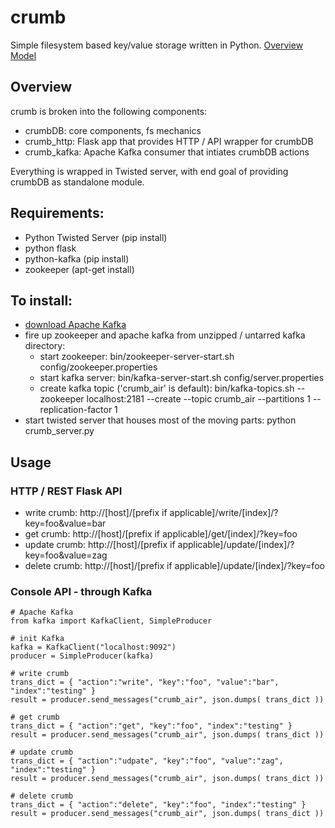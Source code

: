 # crumb
Simple filesystem based key/value storage written in Python.
<a target="_blank" href="https://docs.google.com/drawings/d/13fF6OExvrzg-zclSGoFmAMkko-N6azliPfHQrX6yM2I/edit?usp=sharing">Overview Model</a>


## Overview
crumb is broken into the following components:
* crumbDB: core components, fs mechanics
* crumb_http:  Flask app that provides HTTP / API wrapper for crumbDB
* crumb_kafka:  Apache Kafka consumer that intiates crumbDB actions

Everything is wrapped in Twisted server, with end goal of providing crumbDB as standalone module.


## Requirements:
* Python Twisted Server (pip install)
* python flask
* python-kafka (pip install)
* zookeeper (apt-get install)


## To install:
* <a href="http://kafka.apache.org/downloads.html">download Apache Kafka</a>
* fire up zookeeper and apache kafka from unzipped / untarred kafka directory:
  * start zookeeper: bin/zookeeper-server-start.sh config/zookeeper.properties
  * start kafka server: bin/kafka-server-start.sh config/server.properties
  * create kafka topic ('crumb_air' is default): bin/kafka-topics.sh --zookeeper localhost:2181 --create --topic crumb_air --partitions 1 --replication-factor 1
* start twisted server that houses most of the moving parts: python crumb_server.py


## Usage

### HTTP / REST Flask API 
* write crumb: http://[host]/[prefix if applicable]/write/[index]/?key=foo&value=bar
* get crumb: http://[host]/[prefix if applicable]/get/[index]/?key=foo
* update crumb: http://[host]/[prefix if applicable]/update/[index]/?key=foo&value=zag
* delete crumb: http://[host]/[prefix if applicable]/update/[index]/?key=foo

### Console API - through Kafka

```
# Apache Kafka
from kafka import KafkaClient, SimpleProducer

# init Kafka
kafka = KafkaClient("localhost:9092")
producer = SimpleProducer(kafka)

# write crumb
trans_dict = { "action":"write", "key":"foo", "value":"bar", "index":"testing" }
result = producer.send_messages("crumb_air", json.dumps( trans_dict ))

# get crumb
trans_dict = { "action":"get", "key":"foo", "index":"testing" }
result = producer.send_messages("crumb_air", json.dumps( trans_dict ))

# update crumb
trans_dict = { "action":"udpate", "key":"foo", "value":"zag", "index":"testing" }
result = producer.send_messages("crumb_air", json.dumps( trans_dict ))

# delete crumb
trans_dict = { "action":"delete", "key":"foo", "index":"testing" }
result = producer.send_messages("crumb_air", json.dumps( trans_dict ))
```

